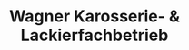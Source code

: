 ---
title: "Wagner Karosserie- & Lackierfachbetrieb"
url: /grafenau/wagner-karosserie-und-lackierfachbetrieb/
shop: Autowerkstatt
---